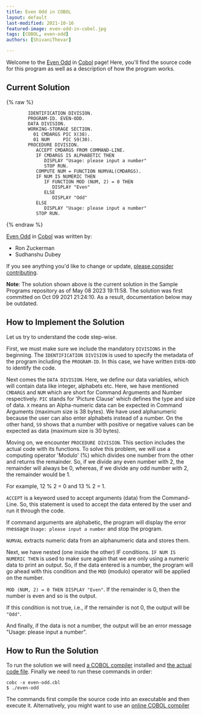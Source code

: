 ```yaml
---
title: Even Odd in COBOL
layout: default
last-modified: 2021-10-16
featured-image: even-odd-in-cobol.jpg
tags: [COBOL, even-odd]
authors: [ShivaniThevar]

---
```


Welcome to the [Even Odd](https://rzuckerm.github.io/sample-programs-website-copy/projects/even-odd) in [Cobol](https://rzuckerm.github.io/sample-programs-website-copy/languages/cobol) page! Here, you'll find the source code for this program as well as a description of how the program works.

## Current Solution

{% raw %}

```cobol
        IDENTIFICATION DIVISION.
        PROGRAM-ID. EVEN-ODD.
        DATA DIVISION.
        WORKING-STORAGE SECTION.
          01 CMDARGS PIC X(38).
          01 NUM     PIC S9(30).
        PROCEDURE DIVISION.
           ACCEPT CMDARGS FROM COMMAND-LINE.
           IF CMDARGS IS ALPHABETIC THEN
              DISPLAY "Usage: please input a number"
              STOP RUN.
           COMPUTE NUM = FUNCTION NUMVAL(CMDARGS).
           IF NUM IS NUMERIC THEN
              IF FUNCTION MOD (NUM, 2) = 0 THEN
                 DISPLAY "Even"
              ELSE
                 DISPLAY "Odd"
           ELSE 
              DISPLAY "Usage: please input a number"
           STOP RUN.
```

{% endraw %}

[Even Odd](https://rzuckerm.github.io/sample-programs-website-copy/projects/even-odd) in [Cobol](https://rzuckerm.github.io/sample-programs-website-copy/languages/cobol) was written by:

- Ron Zuckerman
- Sudhanshu Dubey

If you see anything you'd like to change or update, [please consider contributing](https://github.com/TheRenegadeCoder/sample-programs).

**Note**: The solution shown above is the current solution in the Sample Programs repository as of May 08 2023 19:11:58. The solution was first committed on Oct 09 2021 21:24:10. As a result, documentation below may be outdated.

## How to Implement the Solution

Let us try to understand the code step-wise. 

First, we must make sure we include the mandatory `DIVISIONS` in the beginning. The `IDENTIFICATION DIVISION` is used to specify the metadata of the program including the `PROGRAM-ID`. In this case, we have written `EVEN-ODD` to identify the code.

Next comes the `DATA DIVISION`. Here, we define our data variables, which will contain data like integer, alphabets etc. Here, we have mentioned `CMDARGS` and `NUM` which are short for Command Arguments and Number respectively. `PIC` stands for 'Picture Clause' which defines the type and size of data. `X` means an Alpha-numeric data can be expected in Command Arguments (maximum size is 38 bytes). We have used alphanumeric because the user can also enter alphabets instead of a number. On the other hand, `S9` shows that a number with positive or negative values can be expected as data (maximum size is 30 bytes).

Moving on, we encounter `PROCEDURE DIVISION`. This section includes the actual code with its functions. To solve this problem, we will use a computing operator 'Modulo' (%) which divides one number from the other and returns the remainder. So, if we divide any even number with 2, the remainder will always be 0, whereas, if we divide any odd number with 2, the remainder would be 1. 

For example, 12 % 2 = 0 and 13 % 2 = 1.

`ACCEPT` is a keyword used to accept arguments (data) from the Command-Line. So, this statement is used to accept the data entered by the user and run it through the code.

If command arguments are alphabetic, the program will display the error message `Usage: please input a number` and stop the program.

`NUMVAL` extracts numeric data from an alphanumeric data and stores them.

Next, we have nested (one inside the other) IF conditions. `IF NUM IS NUMERIC THEN` is used to make sure again that we are only using a numeric data to print an output. So, if the data entered is a number, the program will go ahead with this condition and the `MOD` (modulo) operator will be applied on the number.

`MOD (NUM, 2) = 0 THEN DISPLAY "Even"`. If the remainder is 0, then the number is even and so is the output.

If this condition is not true, i.e., if the remainder is not 0, the output will be `"Odd"`.

And finally, if the data is not a number, the output will be an error message "Usage: please input a number". 


## How to Run the Solution

To run the solution we will need [a COBOL compiler](https://gnucobol.sourceforge.io/) installed and [the actual code file](https://github.com/TheRenegadeCoder/sample-programs/blob/main/archive/c/cobol/even-odd.cbl).
Finally we need to run these commands in order:

```console
cobc -x even-odd.cbl
$ ./even-odd
```
The commands first compile the source code into an executable and then execute it.
Alternatively, you might want to use an [online COBOL compiler](https://www.jdoodle.com/execute-cobol-online/)
